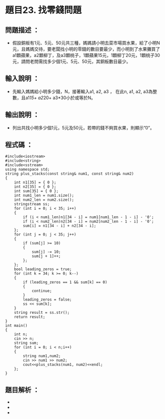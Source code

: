 # 題目23. 找零錢問題

## 問題描述 ：

* 假設銅板有1元、5元、50元共三種，媽媽請小明去菜市場買水果，給了小明N元，且媽媽交待，要老闆找小明的零錢的數目要最少，而小明到了水果攤買了a1顆蘋果，a2顆柳丁，及a3顆桃子，1顆蘋果15元，1顆柳丁20元，1顆桃子30元，請問老問需找多少個1元、5元、50元，其銅板數目最少。

## 輸入說明 ：

* 先輸入媽媽給小明多少錢，N，接著輸入a1, a2, a3 ， 在此n, a1, a2, a3為整數，且a1*15+ a2*20+ a3*30小於或等於N。
## 輸出說明 ：

* 列出共找小明多少個1元，5元及50元，若帶的錢不夠買水果，則顯示”0”。

## 程式碼 ：


    #include<iostream>    
    #include<string>    
    #include<sstream>     
    using namespace std;     
    string plus_stacks(const string& num1, const string& num2) 
    {
        int n1[35] = { 0 };    
        int n2[35] = { 0 };    
        int sum[35] = { 0 };
        int num1_len = num1.size();    
        int num2_len = num2.size();    
        stringstream ss;     
        for (int i = 0; i < 35; i++) 
        {    
            if (i < num1_len)n1[34 - i] = num1[num1_len - 1 - i] - '0'; 
            if (i < num2_len)n2[34 - i] = num2[num2_len - 1 - i] - '0';    
            sum[i] = n1[34 - i] + n2[34 - i];
        };     
        for (int j = 0; j < 35; j++)
        {   
            if (sum[j] >= 10) 
            {  
                sum[j] -= 10;  
                sum[j + 1]++;
            };    
        };    
        bool leading_zeros = true;
        for (int k = 34; k >= 0; k--) 
        {  
            if (leading_zeros == 1 && sum[k] == 0) 
            {    
                continue;
            }    
            leading_zeros = false;
            ss << sum[k];
        }    
        string result = ss.str();   
        return result;    
    }    
    int main()    
    {    
        int n;    
        cin >> n;    
        string sum;    
        for (int i = 0; i < n;i++) 
        {    
            string num1,num2;    
            cin >> num1 >> num2;    
            cout<<plus_stacks(num1, num2)<<endl;           
        };    
    }  


## 題目解析 ：

*  
*  
*  
